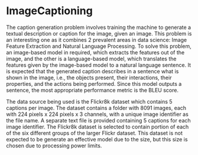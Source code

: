 # ImageCaptioning
The caption generation problem involves training the machine to generate a textual description or caption for the image, given an image. This problem is an interesting one as it combines 2 prevalent areas in data science: Image Feature Extraction and Natural Language Processing. To solve this problem, an image-based model in required, which extracts the features out of the image, and the other is a language-based model, which translates the features given by the image-based model to a natural language sentence. It is expected that the generated caption describes in a sentence what is shown in the image, i.e., the objects present, their interactions, their properties, and the actions being performed. Since this model outputs a sentence, the most appropriate performance metric is the BLEU score. 

The data source being used is the Flickr8k dataset which contains 5 captions per image. The dataset contains a folder with 8091 images, each with 224 pixels x 224 pixels x 3 channels, with a unique image identifier as the file name. A separate text file is provided containing 5 captions for each image identifier. The Flickr8k dataset is selected to contain portion of each of the six different groups of the larger Flickr dataset. This dataset is not expected to be generate an effective model due to the size, but this size is chosen due to processing power limits.

